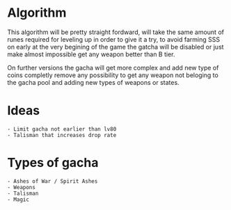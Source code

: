 # Algorithm

This algorithm will be pretty straight fordward, will take the same amount of runes required for leveling up in order to give it a try, to avoid farming SSS on early at
the very begining of the game the gatcha will be disabled or just make almost impossible get any weapon better than B tier.

On further versions the gacha will get more complex and add new type of coins completly remove any possibility to get any weapon not beloging to the gacha pool and adding new types 
of weapons or states.



# Ideas 
    - Limit gacha not earlier than lv80
    - Talisman that increases drop rate



# Types of gacha
    - Ashes of War / Spirit Ashes
    - Weapons
    - Talisman
    - Magic